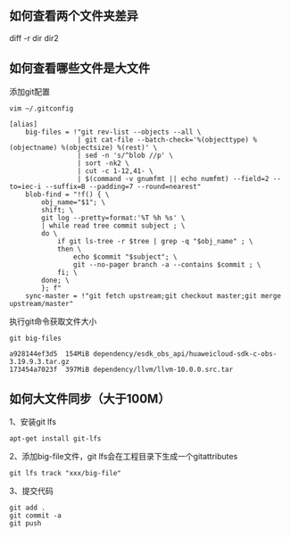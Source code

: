 

## 如何查看两个文件夹差异
diff -r dir dir2 

## 如何查看哪些文件是大文件

添加git配置

```
vim ~/.gitconfig

[alias]
    big-files = !"git rev-list --objects --all \
                 | git cat-file --batch-check='%(objecttype) %(objectname) %(objectsize) %(rest)' \
                 | sed -n 's/^blob //p' \
                 | sort -nk2 \
                 | cut -c 1-12,41- \
                 | $(command -v gnumfmt || echo numfmt) --field=2 --to=iec-i --suffix=B --padding=7 --round=nearest"
    blob-find = "!f() { \
        obj_name="$1"; \
        shift; \
        git log --pretty=format:'%T %h %s' \
        | while read tree commit subject ; \
        do \
            if git ls-tree -r $tree | grep -q "$obj_name" ; \
            then \
                echo $commit "$subject"; \
                git --no-pager branch -a --contains $commit ; \
            fi; \
        done; \
        }; f"
    sync-master = !"git fetch upstream;git checkout master;git merge upstream/master"
```

执行git命令获取文件大小
```
git big-files

a928144ef3d5  154MiB dependency/esdk_obs_api/huaweicloud-sdk-c-obs-3.19.9.3.tar.gz
173454a7023f  397MiB dependency/llvm/llvm-10.0.0.src.tar
```

## 如何大文件同步（大于100M）

1、安装git lfs
```
apt-get install git-lfs
```

2、添加big-file文件，git lfs会在工程目录下生成一个gitattributes
```
git lfs track "xxx/big-file"
```

3、提交代码
```
git add .
git commit -a
git push
```